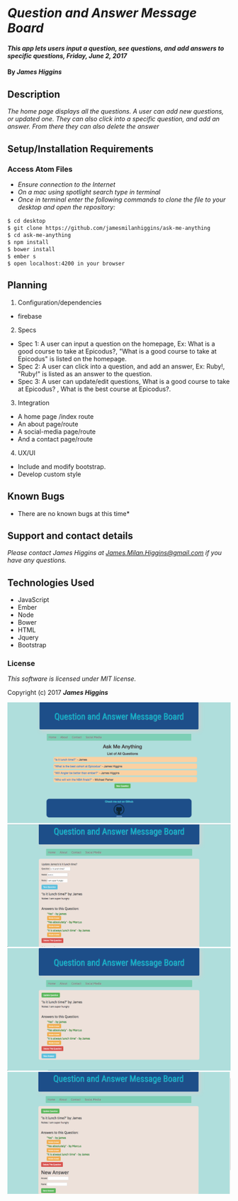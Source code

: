 # _Question and Answer Message Board_

#### _This app lets users input a question, see questions, and add answers to specific questions, Friday, June 2, 2017_

#### By _**James Higgins**_

## Description

_The home page displays all the questions. A user can add new questions, or updated one. They can also click into a specific question, and add an answer. From there they can also delete the answer_

## Setup/Installation Requirements

### Access Atom Files

* _Ensure connection to the Internet_
* _On a mac using spotlight search type in terminal_
* _Once in terminal enter the following commands to clone the file to your desktop and open the repository:_
```
$ cd desktop
$ git clone https://github.com/jamesmilanhiggins/ask-me-anything
$ cd ask-me-anything
$ npm install
$ bower install
$ ember s
$ open localhost:4200 in your browser
```

## Planning

1. Configuration/dependencies
  * firebase

2. Specs
  * Spec 1: A user can input a question on the homepage, Ex: What is a good course to take at Epicodus?, "What is a good course to take at Epicodus" is listed on the homepage.
  * Spec 2: A user can click into a question, and add an answer, Ex: Ruby!, "Ruby!" is listed as an answer to the question.
  * Spec 3: A user can update/edit questions, What is a good course to take at Epicodus? , What is the best course at Epicodus?.

3. Integration
  * A home page /index route
  * An about page/route
  * A social-media page/route
  * And a contact page/route

4. UX/UI
  * Include and modify bootstrap.
  * Develop custom style


## Known Bugs

* There are no known bugs at this time*


## Support and contact details

_Please contact James Higgins at James.Milan.Higgins@gmail.com if you have any questions._

## Technologies Used

* JavaScript
* Ember
* Node
* Bower
* HTML
* Jquery
* Bootstrap

### License

*This software is licensed under MIT license.*

Copyright (c) 2017 **_James Higgins_**

![Home Page Screenshot](/public/images/home-page.png)
![Question Screenshot](/public/images/update-question.png)
![Answer Screenshot](/public/images/answers.png)
![New Answer Screenshot](/public/images/new-answer.png)
